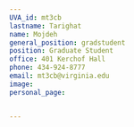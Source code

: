 ```yaml
---
UVA_id: mt3cb
lastname: Tarighat
name: Mojdeh
general_position: gradstudent
position: Graduate Student
office: 401 Kerchof Hall
phone: 434-924-8777
email: mt3cb@virginia.edu
image:
personal_page:


---
```

